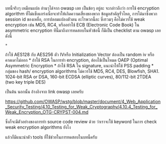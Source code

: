 บทนี้จริงๆ เหมือนแปล อ่านๆได้จาก owasp เลย เป็นข้อๆ อยู่ละ จะกล่าวถึงว่า การใช้ encryption algorithm ที่ไม่แข็งแกร่งเนี่ยจะทำให้เกิดความเสี่ยงของพวก ข้อมูลสำคัญรั่วไหล, การได้มาซึ่งพวก session id ของเหยื่อ, การปลอมแปลงตัวตน อะไรพวกนี้ละ ซึ่งรวมๆ คือไม่ควรใช้ weak encryption เช่น MD5, RC4, หรืออย่าใช้ ECB (Electronic Code Book) ใน asymmetric encryption ทีนี้มาถึงการทดสอบในหัวข้อนี้ ก็มีเป็น checklist ตาม owasp เลย ดังนี้

	* 
ถ้าใช้ AES128 กับ AES256 ตัว IVหรือ Initialization Vector ต้องเป็น random iv หรือ คาดเดาไม่ออก
	* 
ถ้าใช้ RSA ในการทำ encryption, ต้องใช้เป็นโหมด OAEP (Optimal Asymmetric Encryption
	* 
ถ้าใช้ RSA ใน signature, แนะนำให้ใช้ PSS padding 
	* 
กลุ่มของ hash/ encryption algorithms ไม่ควรใช้  MD5, RC4, DES, Blowfish, SHA1. 1024-bit RSA or DSA, 160-bit ECDSA (elliptic curves), 80/112-bit 2TDEA (two key triple DES)



เป็นต้น นอกนั้น อ้างอิงจาก link owasp เลยครับ

https://github.com/OWASP/wstg/blob/master/document/4_Web_Application_Security_Testing/4.10_Testing_for_Weak_Cryptography/4.10.4_Testing_for_Weak_Encryption_OTG-CRYPST-004.md

ซึ่งก็จะมีตัวอย่างของการทำ source code review ด้วย ว่าเราจะใช้ keyword  ในการ check weak encryption algorithms ยังไง

แล้วก็มีแนะนำตัว tools ที่ใช้ช่วยในการทดสอบในบทนี้ครับ
